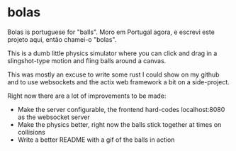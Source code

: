 # bolas

Bolas is portuguese for "balls". Moro em Portugal agora, e escrevi este projeto aqui, então chamei-o "bolas".

This is a dumb little physics simulator where you can click and drag in a slingshot-type motion and
fling balls around a canvas.

This was mostly an excuse to write some rust I could show on my github and to use websockets and the
actix web framework a bit on a side-project.

Right now there are a lot of improvements to be made:

-   Make the server configurable, the frontend hard-codes localhost:8080 as the websocket server
-   Make the physics better, right now the balls stick together at times on collisions
-   Write a better README with a gif of the balls in action
